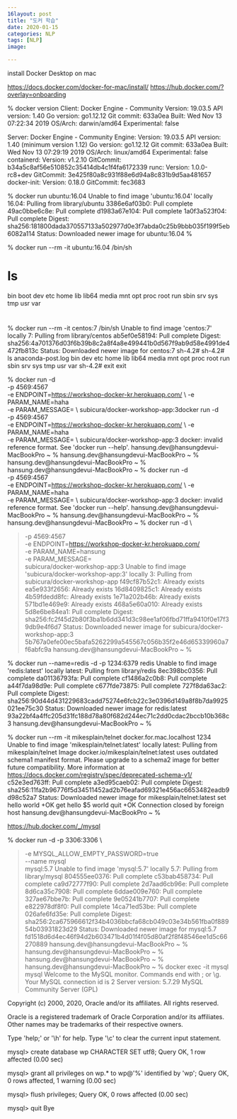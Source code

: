 ```yaml
---
16layout: post
title: "도커 학습"
date: 2020-01-15
categories: NLP
tags: [NLP]
image:

---
```




install Docker Desktop on mac

https://docs.docker.com/docker-for-mac/install/
https://hub.docker.com/?overlay=onboarding

% docker version
Client: Docker Engine - Community
 Version:           19.03.5
 API version:       1.40
 Go version:        go1.12.12
 Git commit:        633a0ea
 Built:             Wed Nov 13 07:22:34 2019
 OS/Arch:           darwin/amd64
 Experimental:      false

Server: Docker Engine - Community
 Engine:
  Version:          19.03.5
  API version:      1.40 (minimum version 1.12)
  Go version:       go1.12.12
  Git commit:       633a0ea
  Built:            Wed Nov 13 07:29:19 2019
  OS/Arch:          linux/amd64
  Experimental:     false
 containerd:
  Version:          v1.2.10
  GitCommit:        b34a5c8af56e510852c35414db4c1f4fa6172339
 runc:
  Version:          1.0.0-rc8+dev
  GitCommit:        3e425f80a8c931f88e6d94a8c831b9d5aa481657
 docker-init:
  Version:          0.18.0
  GitCommit:        fec3683


% docker run ubuntu:16.04
Unable to find image 'ubuntu:16.04' locally
16.04: Pulling from library/ubuntu
3386e6af03b0: Pull complete 
49ac0bbe6c8e: Pull complete 
d1983a67e104: Pull complete 
1a0f3a523f04: Pull complete 
Digest: sha256:181800dada370557133a502977d0e3f7abda0c25b9bbb035f199f5eb6082a114
Status: Downloaded newer image for ubuntu:16.04
%


% docker run --rm -it ubuntu:16.04 /bin/sh
# 
# ls
bin  boot  dev	etc  home  lib	lib64  media  mnt  opt	proc  root  run  sbin  srv  sys  tmp  usr  var
# 

% docker run --rm -it centos:7 /bin/sh
Unable to find image 'centos:7' locally
7: Pulling from library/centos
ab5ef0e58194: Pull complete 
Digest: sha256:4a701376d03f6b39b8c2a8f4a8e499441b0d567f9ab9d58e4991de4472fb813c
Status: Downloaded newer image for centos:7
sh-4.2# 
sh-4.2# ls
anaconda-post.log  bin	dev  etc  home	lib  lib64  media  mnt	opt  proc  root  run  sbin  srv  sys  tmp  usr	var
sh-4.2# exit
exit


% docker run -d \
-p 4569:4567 \
-e ENDPOINT=https://workshop-docker-kr.herokuapp.com/ \ -e PARAM_NAME=haha \
-e PARAM_MESSAGE= \ subicura/docker-workshop-app:3docker run -d \
-p 4569:4567 \
-e ENDPOINT=https://workshop-docker-kr.herokuapp.com/ \ -e PARAM_NAME=haha \
-e PARAM_MESSAGE= \ subicura/docker-workshop-app:3
docker: invalid reference format.
See 'docker run --help'.
hansung.dev@hansungdevui-MacBookPro ~ % 
hansung.dev@hansungdevui-MacBookPro ~ % 
hansung.dev@hansungdevui-MacBookPro ~ % 
hansung.dev@hansungdevui-MacBookPro ~ % docker run -d \
-p 4569:4567 \
-e ENDPOINT=https://workshop-docker-kr.herokuapp.com/ \ -e PARAM_NAME=haha \
-e PARAM_MESSAGE= \ subicura/docker-workshop-app:3
docker: invalid reference format.
See 'docker run --help'.
hansung.dev@hansungdevui-MacBookPro ~ % 
hansung.dev@hansungdevui-MacBookPro ~ % 
hansung.dev@hansungdevui-MacBookPro ~ % docker run -d \
> -p 4569:4567 \
> -e ENDPOINT=https://workshop-docker-kr.herokuapp.com/ \
> -e PARAM_NAME=hansung \
> -e PARAM_MESSAGE= \
> subicura/docker-workshop-app:3
Unable to find image 'subicura/docker-workshop-app:3' locally
3: Pulling from subicura/docker-workshop-app
f49cf87b52c1: Already exists 
ea5e933f2656: Already exists 
16d8409825c1: Already exists 
4b59fdedd8fc: Already exists 
1e71a202b46b: Already exists 
571bd1e469e9: Already exists 
468a5e60a010: Already exists 
5d8e6be84ea1: Pull complete 
Digest: sha256:fc2f45d2b80f3ba1b6dd341d3c98ee1af06fbd71ffa9410f0e17f39db9e4f6d7
Status: Downloaded newer image for subicura/docker-workshop-app:3
5b767a0efe00ec5bafa5262299a545567c056b35f2e46d65339960a7f6abfc9a
hansung.dev@hansungdevui-MacBookPro ~ % 


% docker run --name=redis -d -p 1234:6379 redis
Unable to find image 'redis:latest' locally
latest: Pulling from library/redis
8ec398bc0356: Pull complete 
da01136793fa: Pull complete 
cf1486a2c0b8: Pull complete 
a44f7da98d9e: Pull complete 
c677fde73875: Pull complete 
727f8da63ac2: Pull complete 
Digest: sha256:90d44d431229683cadd75274e6fcb22c3e0396d149a8f8b7da9925021ee75c30
Status: Downloaded newer image for redis:latest
93a22bf4a4ffc205d31fc188d78a80f682d244ec71c2dd0cdac2bccb10b368c3
hansung.dev@hansungdevui-MacBookPro ~ %

% docker run --rm -it mikesplain/telnet docker.for.mac.localhost 1234
Unable to find image 'mikesplain/telnet:latest' locally
latest: Pulling from mikesplain/telnet
Image docker.io/mikesplain/telnet:latest uses outdated schema1 manifest format. Please upgrade to a schema2 image for better future compatibility. More information at https://docs.docker.com/registry/spec/deprecated-schema-v1/
c52e3ed763ff: Pull complete 
a3ed95caeb02: Pull complete 
Digest: sha256:11fa2b96776f5d34511452ad2b76eafad69321e456ac6653482eadb9d98c52a7
Status: Downloaded newer image for mikesplain/telnet:latest
set hello world
+OK
get hello
$5
world
quit
+OK
Connection closed by foreign host
hansung.dev@hansungdevui-MacBookPro ~ %

https://hub.docker.com/_/mysql

% docker run -d -p 3306:3306 \
> -e MYSQL_ALLOW_EMPTY_PASSWORD=true \
> --name mysql \
> mysql:5.7
Unable to find image 'mysql:5.7' locally
5.7: Pulling from library/mysql
804555ee0376: Pull complete 
c53bab458734: Pull complete 
ca9d72777f90: Pull complete 
2d7aad6cb96e: Pull complete 
8d6ca35c7908: Pull complete 
6ddae009e760: Pull complete 
327ae67bbe7b: Pull complete 
9e05241b7707: Pull complete 
e822978df8f0: Pull complete 
14ca71ed53be: Pull complete 
026afe6fd35e: Pull complete 
Digest: sha256:2ca675966612f34b4036bbcfa68cb049c03e34b561fba0f88954b03931823d29
Status: Downloaded newer image for mysql:5.7
fd1518d6d4ec46f94d2b603471b4d01f4f05d80af2f8f48546ee1d5c66270889
hansung.dev@hansungdevui-MacBookPro ~ % 
hansung.dev@hansungdevui-MacBookPro ~ % 
hansung.dev@hansungdevui-MacBookPro ~ % 
hansung.dev@hansungdevui-MacBookPro ~ % docker exec -it mysql mysql
Welcome to the MySQL monitor.  Commands end with ; or \g.
Your MySQL connection id is 2
Server version: 5.7.29 MySQL Community Server (GPL)

Copyright (c) 2000, 2020, Oracle and/or its affiliates. All rights reserved.

Oracle is a registered trademark of Oracle Corporation and/or its
affiliates. Other names may be trademarks of their respective
owners.

Type 'help;' or '\h' for help. Type '\c' to clear the current input statement.

mysql> create database wp CHARACTER SET utf8;
Query OK, 1 row affected (0.00 sec)

mysql> grant all privileges on wp.* to wp@'%' identified by 'wp';
Query OK, 0 rows affected, 1 warning (0.00 sec)

mysql> flush privileges;
Query OK, 0 rows affected (0.00 sec)

mysql> quit
Bye


